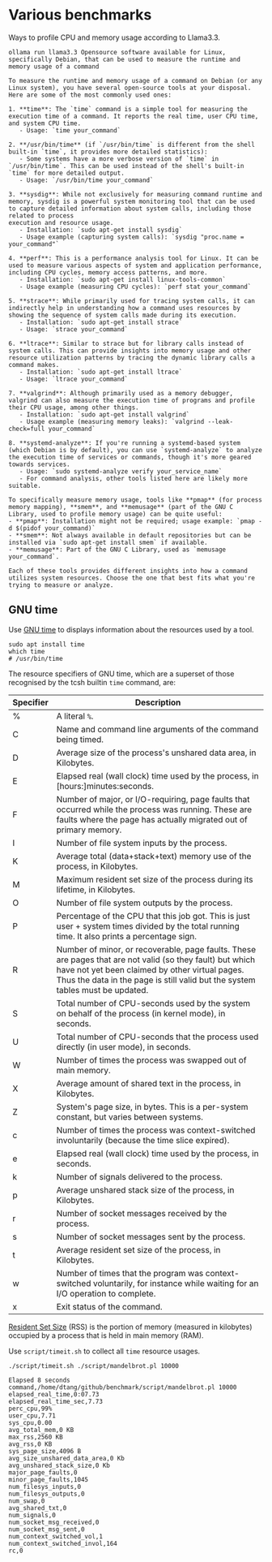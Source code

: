 # Various benchmarks

Ways to profile CPU and memory usage according to Llama3.3.

```console
ollama run llama3.3 Opensource software available for Linux, specifically Debian, that can be used to measure the runtime and memory usage of a command
```
```
To measure the runtime and memory usage of a command on Debian (or any Linux system), you have several open-source tools at your disposal. Here are some of the most commonly used ones:

1. **time**: The `time` command is a simple tool for measuring the execution time of a command. It reports the real time, user CPU time, and system CPU time.
   - Usage: `time your_command`

2. **/usr/bin/time** (if `/usr/bin/time` is different from the shell built-in `time`, it provides more detailed statistics):
   - Some systems have a more verbose version of `time` in `/usr/bin/time`. This can be used instead of the shell's built-in `time` for more detailed output.
   - Usage: `/usr/bin/time your_command`

3. **sysdig**: While not exclusively for measuring command runtime and memory, sysdig is a powerful system monitoring tool that can be used to capture detailed information about system calls, including those related to process
execution and resource usage.
   - Installation: `sudo apt-get install sysdig`
   - Usage example (capturing system calls): `sysdig "proc.name = your_command"`

4. **perf**: This is a performance analysis tool for Linux. It can be used to measure various aspects of system and application performance, including CPU cycles, memory access patterns, and more.
   - Installation: `sudo apt-get install linux-tools-common`
   - Usage example (measuring CPU cycles): `perf stat your_command`

5. **strace**: While primarily used for tracing system calls, it can indirectly help in understanding how a command uses resources by showing the sequence of system calls made during its execution.
   - Installation: `sudo apt-get install strace`
   - Usage: `strace your_command`

6. **ltrace**: Similar to strace but for library calls instead of system calls. This can provide insights into memory usage and other resource utilization patterns by tracing the dynamic library calls a command makes.
   - Installation: `sudo apt-get install ltrace`
   - Usage: `ltrace your_command`

7. **valgrind**: Although primarily used as a memory debugger, valgrind can also measure the execution time of programs and profile their CPU usage, among other things.
   - Installation: `sudo apt-get install valgrind`
   - Usage example (measuring memory leaks): `valgrind --leak-check=full your_command`

8. **systemd-analyze**: If you're running a systemd-based system (which Debian is by default), you can use `systemd-analyze` to analyze the execution time of services or commands, though it's more geared towards services.
   - Usage: `sudo systemd-analyze verify your_service_name`
   - For command analysis, other tools listed here are likely more suitable.

To specifically measure memory usage, tools like **pmap** (for process memory mapping), **smem**, and **memusage** (part of the GNU C Library, used to profile memory usage) can be quite useful:
- **pmap**: Installation might not be required; usage example: `pmap -d $(pidof your_command)`
- **smem**: Not always available in default repositories but can be installed via `sudo apt-get install smem` if available.
- **memusage**: Part of the GNU C Library, used as `memusage your_command`.

Each of these tools provides different insights into how a command utilizes system resources. Choose the one that best fits what you're trying to measure or analyze.
```

## GNU time

Use [GNU time](https://www.gnu.org/software/time/) to displays information
about the resources used by a tool.

```console
sudo apt install time
which time
# /usr/bin/time
```

The resource specifiers of GNU time, which are a superset of those recognised
by the tcsh builtin `time` command, are:

| Specifier | Description |
| --------- | ----------- |
| %     | A literal `%`. |
| C      | Name and command line arguments of the command being timed. |
| D      | Average size of the process's unshared data area, in Kilobytes. |
| E      | Elapsed real (wall clock) time used by the process, in [hours:]minutes:seconds. |
| F      | Number of major, or I/O-requiring, page faults that occurred while the process was running.  These are faults where the page has actually migrated out of primary memory. |
| I      | Number of file system inputs by the process. |
| K      | Average total (data+stack+text) memory use of the process, in Kilobytes. |
| M      | Maximum resident set size of the process during its lifetime, in Kilobytes. |
| O      | Number of file system outputs by the process. |
| P      | Percentage of the CPU that this job got.  This is just user + system times divided by the total running time.  It also prints a percentage sign. | |
| R      | Number of minor, or recoverable, page faults.  These are pages that are not valid (so they fault) but which have not yet been claimed by other virtual pages.  Thus the data in the page is still valid but the system tables must be updated. |
| S      | Total number of CPU-seconds used by the system on behalf of the process (in kernel mode), in seconds. |
| U      | Total number of CPU-seconds that the process used directly (in user mode), in seconds. |
| W      | Number of times the process was swapped out of main memory. |
| X      | Average amount of shared text in the process, in Kilobytes. |
| Z      | System's page size, in bytes.  This is a per-system constant, but varies between systems. |
| c      | Number of times the process was context-switched involuntarily (because the time slice expired). |
| e      | Elapsed real (wall clock) time used by the process, in seconds. |
| k      | Number of signals delivered to the process. |
| p      | Average unshared stack size of the process, in Kilobytes. |
| r      | Number of socket messages received by the process. |
| s      | Number of socket messages sent by the process. |
| t      | Average resident set size of the process, in Kilobytes. |
| w      | Number of times that the program was context-switched voluntarily, for instance while waiting for an I/O operation to complete. |
| x      | Exit status of the command. |

[Resident Set Size](https://en.wikipedia.org/wiki/Resident_set_size) (RSS) is
the portion of memory (measured in kilobytes) occupied by a process that is
held in main memory (RAM).

Use `script/timeit.sh` to collect all `time` resource usages.

```console
./script/timeit.sh ./script/mandelbrot.pl 10000
```
```
Elapsed 8 seconds
command,/home/dtang/github/benchmark/script/mandelbrot.pl 10000
elapsed_real_time,0:07.73
elapsed_real_time_sec,7.73
perc_cpu,99%
user_cpu,7.71
sys_cpu,0.00
avg_total_mem,0 KB
max_rss,2560 KB
avg_rss,0 KB
sys_page_size,4096 B
avg_size_unshared_data_area,0 Kb
avg_unshared_stack_size,0 Kb
major_page_faults,0
minor_page_faults,1045
num_filesys_inputs,0
num_filesys_outputs,0
num_swap,0
avg_shared_txt,0
num_signals,0
num_socket_msg_received,0
num_socket_msg_sent,0
num_context_switched_vol,1
num_context_switched_invol,164
rc,0
```
